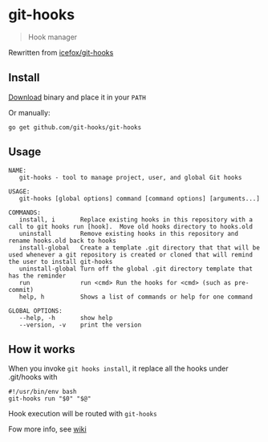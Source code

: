 # git-hooks

> Hook manager

Rewritten from [icefox/git-hooks](https://github.com/icefox/git-hooks)

## Install

[Download](https://github.com/git-hooks/git-hooks/releases) binary and place it in your `PATH`

Or manually:

    go get github.com/git-hooks/git-hooks

## Usage

```
NAME:
   git-hooks - tool to manage project, user, and global Git hooks

USAGE:
   git-hooks [global options] command [command options] [arguments...]

COMMANDS:
   install, i		Replace existing hooks in this repository with a call to git hooks run [hook].  Move old hooks directory to hooks.old
   uninstall		Remove existing hooks in this repository and rename hooks.old back to hooks
   install-global	Create a template .git directory that that will be used whenever a git repository is created or cloned that will remind the user to install git-hooks
   uninstall-global	Turn off the global .git directory template that has the reminder
   run			    run <cmd> Run the hooks for <cmd> (such as pre-commit)
   help, h		    Shows a list of commands or help for one command

GLOBAL OPTIONS:
   --help, -h		show help
   --version, -v	print the version
```

## How it works

When you invoke `git hooks install`, it replace all the hooks under .git/hooks with

    #!/usr/bin/env bash
    git-hooks run "$0" "$@"

Hook execution will be routed with `git-hooks`

Fow more info, see [wiki](https://github.com/git-hooks/git-hooks/wiki)
